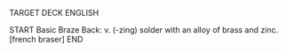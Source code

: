 TARGET DECK
ENGLISH

START
Basic
Braze
Back: v. (-zing) solder with an alloy of brass and zinc. [french braser]
END
